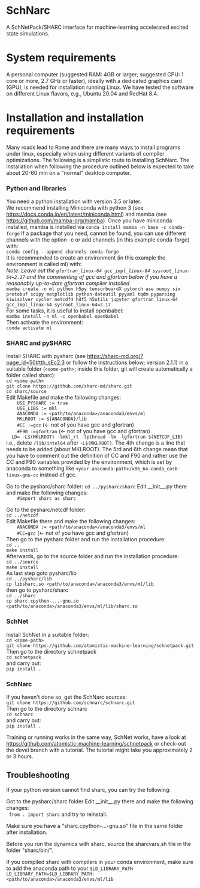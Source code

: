 # SchNarc

A SchNetPack/SHARC interface for machine-learning accelerated excited state simulations.

# System requirements

A personal computer (suggested RAM: 4GB or larger; suggested CPU: 1 core or more, 2.7 GHz or faster), ideally with a dedicated graphics card (GPU), is needed for installation running Linux. We have tested the software on different Linux flavors, e.g., Ubuntu 20.04 and RedHat 8.4.

# Installation and installation requirements

Many roads lead to Rome and there are many ways to install programs under linux, especially when using different variants of compiler optimizations. The following is a simplistic route to installing SchNarc. The installation when following the procedure outlined below is expected to take about 20-60 min on a "normal" desktop computer.

### Python and libraries

You need a python installation with version 3.5 or later.  
We recommend installing Miniconda with python 3 (see https://docs.conda.io/en/latest/miniconda.html) and mamba (see https://github.com/mamba-org/mamba).
Once you have miniconda installed, mamba is installed via
``conda install mamba -n base -c conda-forge``
If a package that you need, cannot be found, you can use different channels with the option -c or add channels (in this example conda-forge) with:  
``conda config --append channels conda-forge``  
It is recommended to create an environment (in this example the environment is called ml) with:  
*Note: Leave out the ``gfortran_linux-64 gcc_impl_linux-64 sysroot_linux-64=2.17`` and the commenting of gcc and gfortran below if you have a reasonably up-to-date gfortran compiler installed*  
``mamba create -n ml python h5py tensorboardX pytorch ase numpy six protobuf scipy matplotlib python-dateutil pyyaml tqdm pyparsing kiwisolver cycler netcdf4 hdf5 h5utils jupyter gfortran_linux-64 gcc_impl_linux-64 sysroot_linux-64=2.17``  
For some tasks, it is useful to install openbabel:  
``mamba install -n ml -c openbabel openbabel``  
Then activate the environment:  
``conda activate ml``   

### SHARC and pySHARC

Install SHARC with pysharc (see https://sharc-md.org/?page_id=50#tth_sEc2.3 or follow the instructions below; version 2.1.1) in a suitable folder
(``<some-path>``; inside this folder, git will create automatically a folder called sharc):  
``cd <some-path>``  
``git clone https://github.com/sharc-md/sharc.git``  
``cd sharc/source``  
Edit Makefile and make the following changes:  
``    USE_PYSHARC := true``  
``    USE_LIBS := mkl``  
``    ANACONDA := <path/to/anaconda>/anaconda3/envs/ml``  
``    MKLROOT := ${ANACONDA}/lib``  
``    #CC :=gcc``   (<- not of you have gcc and gfortran)  
``    #F90 :=gfortran``   (<- not of you have gcc and gfortran)  
``  LD= -L$(MKLROOT) -lmkl_rt -lpthread -lm -lgfortran $(NETCDF_LIB)``  
i.e., delete ``/lib/intel64`` after ``-L$(MKLROOT)``. The 4th change is a line that needs to be added (about MKLROOT). The 5rd and 6th change mean that you have to comment out the definition of CC and F90 and rather use the CC and F90 variables provided by the environment, which is set by anaconda to something like ``<your-anaconda-path>/x86_64-conda_cos6-linux-gnu-cc`` instead of gcc.  

Go to the pysharc/sharc folder:
``cd ../pysharc/sharc`` 
Edit \_\_init\_\_.py  there and make the following changes:  
``    #import sharc as sharc``

Go to the pysharc/netcdf folder:  
``cd ../netcdf``  
Edit Makefile  there and make the following changes:  
``    ANACONDA := <path/to/anaconda>/anaconda3/envs/ml``  
``    #CC=gcc``  (<- not of you have gcc and gfortran)  
Then go to the pysharc folder and run the installation procedure:  
``cd ..``  
``make install``  
Afterwards, go to the source folder and run the installation procedure:  
``cd ../source``  
``make install``  
As last step goto pysharc/lib  
``cd ../pysharc/lib``  
``cp libsharc.so <path/to/anaconda>/anaconda3/envs/ml/lib``  
then go to pysharc/sharc  
``cd ../sharc``  
``cp sharc.cpython-...-gnu.so <path/to/anaconda>/anaconda3/envs/ml/lib/sharc.so``  

### SchNet

Install SchNet in a suitable folder:  
``cd <some-path>``  
``git clone https://github.com/atomistic-machine-learning/schnetpack.git``  
Then go to the directory schnetpack  
``cd schnetpack``  
and carry out:  
``pip install .`` 

### SchNarc

If you haven't done so, get the SchNarc sources:  
``git clone https://github.com/schnarc/schnarc.git``  
Then go to the directory schnarc  
``cd schnarc``  
and carry out:  
``pip install .``  

Training or running works in the same way, SchNet works, have a look at https://github.com/atomistic-machine-learning/schnetpack or check-out the devel branch with a tutorial. The tutorial might take you approximately 2 or 3 hours.

## Troubleshooting

If your python version cannot find sharc, you can try the following:

Got to the pysharc/sharc folder
Edit \_\_init\_\_.py there and make the following changes:  
``  from . import sharc ``
and try to reinstall.

Make sure you have a  "sharc.cpython-...-gnu.so" file in the same folder after installation.  
  
Before you run the dynamics with sharc, source the sharcvars.sh file in the folder "sharc/bin/".  
  
If you compiled sharc with compilers in your conda environment, make sure to add the anaconda path to your ``$LD_LIBRARY_PATH``  
``LD_LIBRARY_PATH=$LD_LIBRARY_PATH:<path/to/anaconda>/anaconda3/envs/ml/lib``
